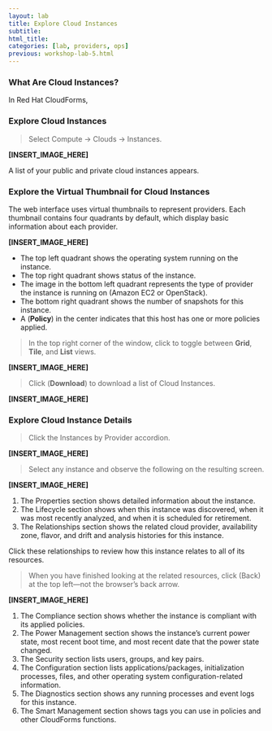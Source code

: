 ```yaml
---
layout: lab
title: Explore Cloud Instances
subtitle:
html_title:
categories: [lab, providers, ops]
previous: workshop-lab-5.html
---
```



### What Are Cloud Instances?

In Red Hat CloudForms,

### Explore Cloud Instances

> Select Compute → Clouds → Instances.

**[INSERT_IMAGE_HERE]**

A list of your public and private cloud instances appears.

### Explore the Virtual Thumbnail for Cloud Instances

The web interface uses virtual thumbnails to represent providers. Each thumbnail contains four quadrants by default, which display basic information about each provider.

**[INSERT_IMAGE_HERE]**

* The top left quadrant shows the operating system running on the instance.
* The top right quadrant shows status of the instance.
* The image in the bottom left quadrant represents the type of provider the instance is running on (Amazon EC2 or OpenStack).
* The bottom right quadrant shows the number of snapshots for this instance.
*  A <i class="fa fa-shield fa-lg" aria-hidden="true"></i> (**Policy**) in the center indicates that this host has one or more policies applied.

> In the top right corner of the window, click <i class="fa fa-th fa-lg" aria-hidden="true"></i> <i class="fa fa-th-large fa-lg" aria-hidden="true"></i> <i class="fa fa-list fa-lg" aria-hidden="true"></i> to toggle between **Grid**, **Tile**, and **List** views.

**[INSERT_IMAGE_HERE]**

> Click <i class="fa fa-download fa-lg" aria-hidden="true"></i> (**Download**) to download a list of Cloud Instances.

**[INSERT_IMAGE_HERE]**

### Explore Cloud Instance Details

> Click the Instances by Provider accordion.

**[INSERT_IMAGE_HERE]**

> Select any instance and observe the following on the resulting screen.

**[INSERT_IMAGE_HERE]**

1. The Properties section shows detailed information about the instance.
2. The Lifecycle section shows when this instance was discovered, when it was most recently analyzed, and when it is scheduled for retirement.
3. The Relationships section shows the related cloud provider, availability zone, flavor, and drift and analysis histories for this instance.

Click these relationships to review how this instance relates to all of its resources.

> When you have finished looking at the related resources, click  (Back) at the top left—not the browser’s back arrow.

**[INSERT_IMAGE_HERE]**

1. The Compliance section shows whether the instance is compliant with its applied policies.
2. The Power Management section shows the instance’s current power state, most recent boot time, and most recent date that the power state changed.
3. The Security section lists users, groups, and key pairs.
4. The Configuration section lists applications/packages, initialization processes, files, and other operating system configuration-related information.
5. The Diagnostics section shows any running processes and event logs for this instance.
6. The Smart Management section shows tags you can use in policies and other CloudForms functions.
